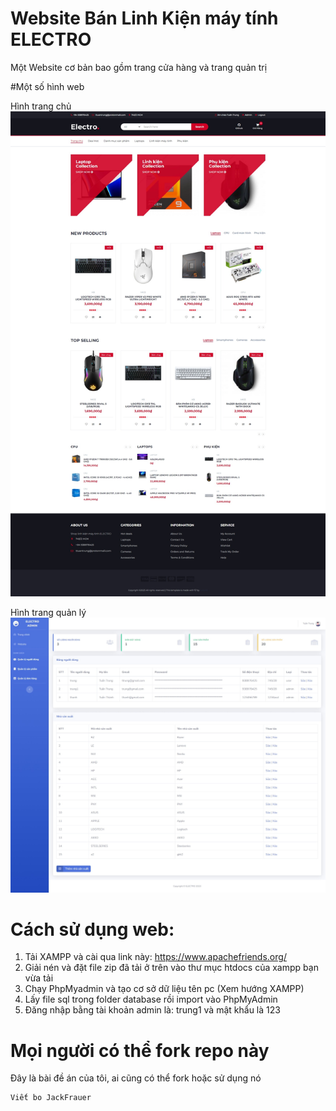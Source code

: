 # Website Bán Linh Kiện máy tính ELECTRO
Một Website cơ bản bao gồm trang cửa hàng và trang quản trị

#Một số hình web

Hình trang chủ
![Web Examble - Frontend](examples/web-frontend-main.jpeg)

Hình trang quản lý
![Web Examble - Frontend](examples/web-admin-1.jpeg)


# Cách sử dụng web:
1. Tải XAMPP và cài qua link này: https://www.apachefriends.org/
2. Giải nén và đặt file zip đã tải ở trên vào thư mục htdocs của xampp bạn vừa tải
3. Chạy PhpMyadmin và tạo cơ sở dữ liệu tên pc (Xem hướng XAMPP)
4. Lấy file sql trong folder database rồi import vào PhpMyAdmin
5. Đăng nhập bằng tài khoản admin là: trung1 và mật khẩu là 123


# Mọi người có thể fork repo này
Đây là bài đề án của tôi, ai cũng có thể fork hoặc sử dụng nó
```
Viết bo JackFrauer
```
